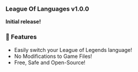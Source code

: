 ### League Of Languages v1.0.0

**Initial release!**

### 🌟 Features

- Easily switch your League of Legends language!
- No Modifications to Game Files!
- Free, Safe and Open-Source!
